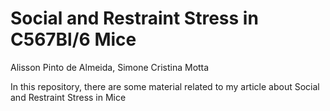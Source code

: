 # Social and Restraint Stress in C567Bl/6 Mice
Alisson Pinto de Almeida, Simone Cristina Motta

In this repository, there are some material related to my article about Social and Restraint Stress in Mice
